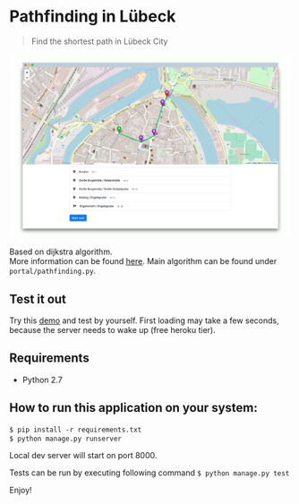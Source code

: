 # Pathfinding in Lübeck 

> Find the shortest path in Lübeck City

![app gif](./static/img/screenshot4.png)

Based on dijkstra algorithm.  
More information can be found [here](https://en.wikipedia.org/wiki/Dijkstra%27s_algorithm#Pseudocode).
Main algorithm can be found under `portal/pathfinding.py`.

## Test it out

Try this [demo](https://pathfindyr.herokuapp.com/) and test by yourself.
First loading may take a few seconds, because the server needs to wake up (free heroku tier).

## Requirements

- Python 2.7

## How to run this application on your system: 
```
$ pip install -r requirements.txt
$ python manage.py runserver
```
Local dev server will start on port 8000.

Tests can be run by executing following command
`$ python manage.py test`

Enjoy!